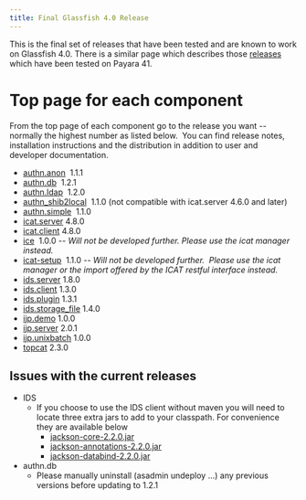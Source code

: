 ```yaml
---
title: Final Glassfish 4.0 Release
---
```


This is the final set of releases that have been tested and are known to
work on Glassfish 4.0. There is a similar page which describes those
[releases](/releases/current-release/) which have
been tested on Payara 41.

# Top page for each component

From the top page of each component go to the release you want --
normally the highest number as listed below.  You can find release
notes, installation instructions and the distribution in addition to
user and developer documentation.

- [authn.anon](https://repo.icatproject.org/site/authn/anon)  1.1.1
- [authn.db](https://repo.icatproject.org/site/authn/db)  1.2.1
- [authn.ldap](https://repo.icatproject.org/site/authn/ldap)  1.2.0
- [authn_shib2local](https://repo.icatproject.org/site/authn_shib2local) 
  1.1.0 (not compatible with icat.server 4.6.0 and later)
- [authn.simple](https://repo.icatproject.org/site/authn/simple) 
  1.1.0
- [icat.server](https://repo.icatproject.org/site/icat/server) 4.8.0
- [icat.client](https://repo.icatproject.org/site/icat/client) 4.8.0
- [ice](https://repo.icatproject.org/site/tools/ice)  1.0.0 _-- Will
  not be developed further. Please use the icat manager instead._
- [icat-setup](https://repo.icatproject.org/site/tools/icat-setup) 
  1.1.0 *-- Will not be developed further.  Please use the icat
  manager or the import offered by the ICAT restful interface
  instead.*
- [ids.server](https://repo.icatproject.org/site/ids/server) 1.8.0
- [ids.client](https://repo.icatproject.org/site/ids/client) 1.3.0
- [ids.plugin](https://repo.icatproject.org/site/ids/plugin) 1.3.1
- [ids.storage_file](https://repo.icatproject.org/site/ids/storage_file)
  1.4.0
- [ijp.demo](https://repo.icatproject.org/site/ijp/demo) 1.0.0
- [ijp.server](https://repo.icatproject.org/site/ijp/server) 2.0.1
- [ijp.unixbatch](https://repo.icatproject.org/site/ijp/unixbatch) 1.0.0
- [topcat](https://repo.icatproject.org/site/topcat/) 2.3.0

## Issues with the current releases

- IDS
  - If you choose to use the IDS client without maven you will need
    to locate three extra jars to add to your classpath. For
    convenience they are available below
    - [jackson-core-2.2.0.jar](/misc/jars/jackson-core-2.2.0.jar)
    - [jackson-annotations-2.2.0.jar](/misc/jars/jackson-annotations-2.2.0.jar)
    - [jackson-databind-2.2.0.jar](/misc/jars/jackson-databind-2.2.0.jar)
- authn.db
  - Please manually uninstall (asadmin undeploy ...) any previous
    versions before updating to 1.2.1
